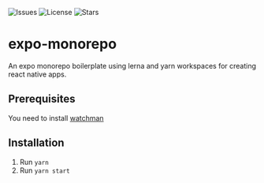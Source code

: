 ![Issues](https://img.shields.io/github/issues/Fried-Chicken/ghost-static-site-generator.svg)
![License](https://img.shields.io/github/license/Fried-Chicken/ghost-static-site-generator.svg)
![Stars](https://img.shields.io/github/stars/Fried-Chicken/ghost-static-site-generator.svg)
# expo-monorepo
An expo monorepo boilerplate using lerna and yarn workspaces for creating react native apps. 

## Prerequisites
You need to install [watchman](https://facebook.github.io/watchman/)

## Installation
1. Run `yarn`
2. Run `yarn start`
